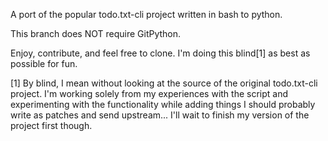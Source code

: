 A port of the popular todo.txt-cli project written in bash to python.

This branch does NOT require GitPython.

Enjoy, contribute, and feel free to clone. I'm doing this blind[1] as best as
possible for fun.

[1] By blind, I mean without looking at the source of the original todo.txt-cli
project. I'm working solely from my experiences with the script and
experimenting with the functionality while adding things I should probably write
as patches and send upstream... I'll wait to finish my version of the project
first though.


